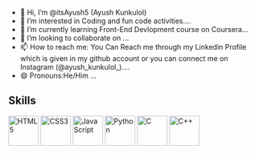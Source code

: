 - 👋 Hi, I’m @itsAyush5 (Ayush Kunkulol)
- 👀 I’m interested in Coding and fun code activities....
- 🌱 I’m currently learning Front-End Devlopment course on Coursera...
- 💞️ I’m looking to collaborate on ...
- 📫 How to reach me: You Can Reach me through my Linkedin Profile which is given in my github account or you can connect me on Instagram (@ayush_kunkulol_)....
- 😄 Pronouns:He/Him ...
  

<!---
itsAyush5/itsAyush5 is a ✨ special ✨ repository because its `README.md` (this file) appears on your GitHub profile.
You can click the Preview link to take a look at your changes.
--->
## Skills

<p align="left">
  <img src="https://cdn.jsdelivr.net/gh/devicons/devicon/icons/html5/html5-original.svg" alt="HTML5" width="60" height="60"/>
  <img src="https://cdn.jsdelivr.net/gh/devicons/devicon/icons/css3/css3-original.svg" alt="CSS3" width="60" height="60"/>
  <img src="https://cdn.jsdelivr.net/gh/devicons/devicon/icons/javascript/javascript-original.svg" alt="JavaScript" width="60" height="60"/>
<!--   <img src="https://cdn.jsdelivr.net/gh/devicons/devicon/icons/react/react-original.svg" alt="React" width="60" height="60"/> -->
<!--   <img src="https://cdn.jsdelivr.net/gh/devicons/devicon/icons/nodejs/nodejs-original.svg" alt="Node.js" width="60" height="60"/> -->
  <img src="https://cdn.jsdelivr.net/gh/devicons/devicon/icons/python/python-original.svg" alt="Python" width="60" height="60"/>
<!--   <img src="https://cdn.jsdelivr.net/gh/devicons/devicon/icons/github/github-original.svg" alt="GitHub" width="60" height="60"/> -->
  <img src="https://cdn.jsdelivr.net/gh/devicons/devicon/icons/c/c-original.svg" alt="C" width="60" height="60"/>
 <img src="https://cdn.jsdelivr.net/gh/devicons/devicon@latest/icons/cplusplus/cplusplus-original.svg" alt="C++" width="60" height="60"/>
          
</p>

